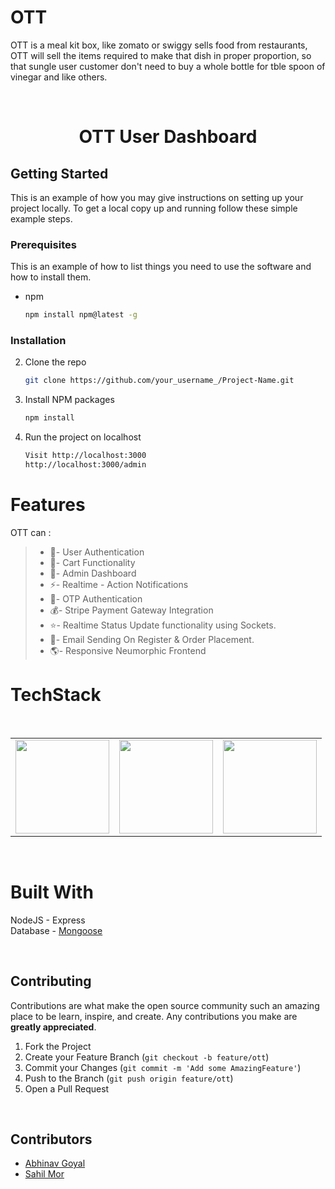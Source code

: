 # OTT 
OTT is a meal kit box, like zomato or swiggy sells food from restaurants, OTT  will sell the items required to make that dish in proper proportion, so that sungle user customer don't need to buy a whole bottle for tble spoon of vinegar and like others.

<br />

<!-- <p align="center">
 <img src="https://github.com/zabhitak/OTT/blob/master/Screenshots/user dash.PNG" height="550px;"width="700px;"alt=""/>
</p> -->

<p align="center">
<h1 align="center">OTT User Dashboard</h1>
</p>


<!-- GETTING STARTED -->
## Getting Started

This is an example of how you may give instructions on setting up your project locally.
To get a local copy up and running follow these simple example steps.

### Prerequisites

This is an example of how to list things you need to use the software and how to install them.
* npm
  ```sh
  npm install npm@latest -g
  ```

### Installation

2. Clone the repo
   ```sh
   git clone https://github.com/your_username_/Project-Name.git
   ```
3. Install NPM packages
   ```sh
   npm install
   ```
4. Run the project on localhost
   ```sh
   Visit http://localhost:3000
   http://localhost:3000/admin
   ```

# Features

OTT can :
>
>* 🔐- User Authentication
>* 🛒- Cart Functionality
>* 👻- Admin Dashboard
>* ⚡- Realtime - Action Notifications
>* 📱- OTP Authentication
>* 💰- Stripe Payment Gateway Integration
>* ⭐- Realtime Status Update functionality using Sockets.
>* 📩- Email Sending On Register & Order Placement.
>* 🌎- Responsive Neumorphic Frontend


# TechStack
<table>
  <tr>
    <td><img src="https://github.com/zabhitak/OTT/blob/master/Screenshots/tools/node.jpg" width="150px" height="150px" /></td>
    <td><img src="https://github.com/zabhitak/OTT/blob/master/Screenshots/tools/mongoose.png" width="150px" height="150px" /></td>
    <td><img src="https://github.com/zabhitak/OTT/blob/master/Screenshots/tools/bootstrap.jpg"  width="150px" height="150px"></td>
    <br />  </td>
  </tr>
  </table>

<br />

# Built With 
NodeJS - Express <br />
Database - <a href="https://mongoosejs.com/"> Mongoose </a>  <br />

<br />


## Contributing

Contributions are what make the open source community such an amazing place to be learn, inspire, and create. Any contributions you make are **greatly appreciated**.

1. Fork the Project
2. Create your Feature Branch (`git checkout -b feature/ott`)
3. Commit your Changes (`git commit -m 'Add some AmazingFeature'`)
4. Push to the Branch (`git push origin feature/ott`)
5. Open a Pull Request



<br />


## Contributors 
* [Abhinav Goyal](https://github.com/zabhitak)  
* [Sahil Mor](https://github.com/sahil-mor)  


